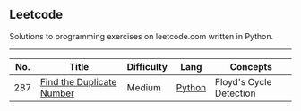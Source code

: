 <h2>Leetcode</h2>
Solutions to programming exercises on leetcode.com written in Python. 

---

| No. | Title | Difficulty | Lang | Concepts
| --- | --- | --- | --- | --- |
| 287 | [Find the Duplicate Number](https://leetcode.com/problems/find-the-duplicate-number/) | Medium | [Python](../Python/287%20Find%20the%20Duplicate%20Number) | Floyd's Cycle Detection | 
